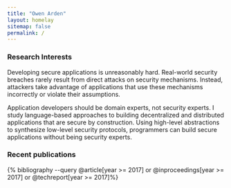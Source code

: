 ```yaml
---
title: "Owen Arden"
layout: homelay
sitemap: false
permalink: /
---
```


### Research Interests
Developing secure applications is unreasonably hard. Real-world security breaches rarely result from direct attacks on security mechanisms. Instead, attackers take advantage of applications that use these mechanisms incorrectly or violate their assumptions.

Application developers should be domain experts, not security experts. I study language-based approaches to building decentralized and distributed applications that are secure by construction. Using high-level abstractions to synthesize low-level security protocols, programmers can build secure applications without being security experts.

### Recent publications
{% bibliography --query @article[year >= 2017] or @inproceedings[year >= 2017] or @techreport[year >= 2017]%}
